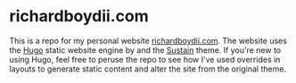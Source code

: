 # richardboydii.com
This is a repo for my personal website
[richardboydii.com](https://richardboydii.com). The website uses the
[Hugo](https://gohugo.io) static website engine by and the
[Sustain](https://github.com/nurlansu/hugo-sustain) theme. If you're new to
using Hugo, feel free to peruse the repo to see how I've used overrides in
layouts to generate static content and alter the site from the original theme.